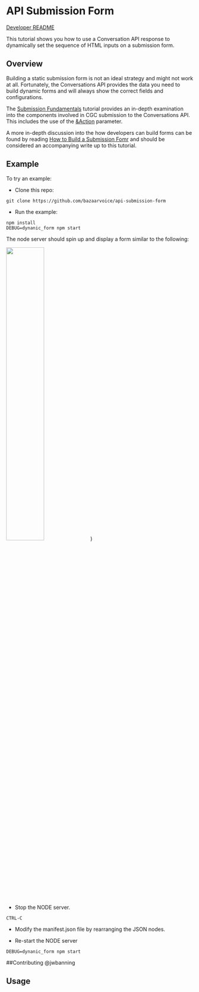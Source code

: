 # API Submission Form

[Developer README](./CONTRIBUTING.md)

This tutorial shows you how to use a Conversation API response to dynamically set the sequence of HTML inputs on a submission form.

## Overview

Building a static submission form is not an ideal strategy and might not work at all. Fortunately, the Conversations API provides the data you need to build dynamic forms and will always show the correct fields and configurations.

The [Submission Fundamentals](https://developer.bazaarvoice.com/apis/conversations/tutorials/submission_fundamentals) tutorial provides an in-depth examination into the components involved in CGC submission to the Conversations API. This includes the use of the [&Action](https://developer.bazaarvoice.com/apis/conversations/tutorials/submission_fundamentals#the-action-parameter-and-the-submission-process) parameter. 

A more in-depth discussion into the how developers can build forms can be found by reading [How to Build a Submission Fomr](https://developer.bazaarvoice.com/apis/conversations/tutorials/submission_fundamentals) and should be considered an accompanying write up to this tutorial. 

## Example

To try an example:

- Clone this repo:

```
git clone https://github.com/bazaarvoice/api-submission-form
```

- Run the example:

```
npm install
DEBUG=dynanic_form npm start
```

The node server should spin up and display a form similar to the following: 
    
<img src="https://cloud.githubusercontent.com/assets/2584258/11048652/ce624324-86fe-11e5-911b-8286b00fe9e3.jpg" width="45%"></img>)


- Stop the NODE server.
```
CTRL-C
```

- Modify the manifest.json file by rearranging the JSON nodes.

- Re-start the NODE server
```
DEBUG=dynanic_form npm start
```

##Contributing
@jwbanning

## Usage
